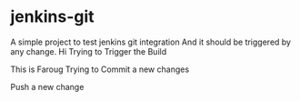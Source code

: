# jenkins-git

A simple project to test jenkins git integration
And it should be triggered by any change.
Hi Trying to Trigger the Build 

This is Faroug Trying to Commit a new changes

Push a new change
